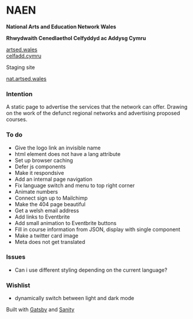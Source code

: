 # NAEN

**National Arts and Education Network Wales**

**Rhwydwaith Cenedlaethol Celfyddyd ac Addysg Cymru**

[artsed.wales](https://artsed.wales/)<br />
[celfadd.cymru](https://celfadd.cymru/)

Staging site

[nat.artsed.wales](https://nat.artsed.wales/)

### Intention

A static page to advertise the services that the network can offer. Drawing on the work of the defunct regional networks and advertising proposed courses.

### To do

- Give the logo link an invisible name
- html element does not have a lang attribute
- Set up browser caching
- Defer js components
- Make it respondsive
- Add an internal page navigation
- Fix language switch and menu to top right corner
- Animate numbers
- Connect sign up to Mailchimp
- Make the 404 page beautiful
- Get a welsh email address
- Add links to Eventbrite
- Add small animation to Eventbrite buttons
- Fill in course information from JSON, display with single component
- Make a twitter card image
- Meta does not get translated

### Issues

- Can i use different styling depending on the current language?

### Wishlist

- dynamically switch between light and dark mode

Built with [Gatsby](https://www.gatsbyjs.com/) and [Sanity](https://sanity.io/)
